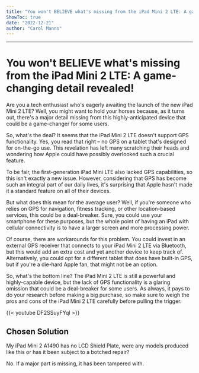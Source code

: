```yaml
---
title: "You won't BELIEVE what's missing from the iPad Mini 2 LTE: A game-changing detail revealed!"
ShowToc: true 
date: "2022-12-21"
author: "Carol Manns"
---
```

*****
# You won't BELIEVE what's missing from the iPad Mini 2 LTE: A game-changing detail revealed!

Are you a tech enthusiast who's eagerly awaiting the launch of the new iPad Mini 2 LTE? Well, you might want to hold your horses because, as it turns out, there's a major detail missing from this highly-anticipated device that could be a game-changer for some users.

So, what's the deal? It seems that the iPad Mini 2 LTE doesn't support GPS functionality. Yes, you read that right – no GPS on a tablet that's designed for on-the-go use. This revelation has left many scratching their heads and wondering how Apple could have possibly overlooked such a crucial feature.

To be fair, the first-generation iPad Mini LTE also lacked GPS capabilities, so this isn't exactly a new issue. However, considering that GPS has become such an integral part of our daily lives, it's surprising that Apple hasn't made it a standard feature on all of their devices.

But what does this mean for the average user? Well, if you're someone who relies on GPS for navigation, fitness tracking, or other location-based services, this could be a deal-breaker. Sure, you could use your smartphone for these purposes, but the whole point of having an iPad with cellular connectivity is to have a larger screen and more processing power.

Of course, there are workarounds for this problem. You could invest in an external GPS receiver that connects to your iPad Mini 2 LTE via Bluetooth, but this would add an extra cost and yet another device to keep track of. Alternatively, you could opt for a different tablet that does have built-in GPS, but if you're a die-hard Apple fan, that might not be an option.

So, what's the bottom line? The iPad Mini 2 LTE is still a powerful and highly-capable device, but the lack of GPS functionality is a glaring omission that could be a deal-breaker for some users. As always, it pays to do your research before making a big purchase, so make sure to weigh the pros and cons of the iPad Mini 2 LTE carefully before pulling the trigger.

{{< youtube DF2SSuyFYqI >}} 



## Chosen Solution
 My iPad Mini 2 A1490 has no LCD Shield Plate, were any models produced like this or has it been subject to a botched repair?

 No. If a major part is missing, it has been tampered with.




